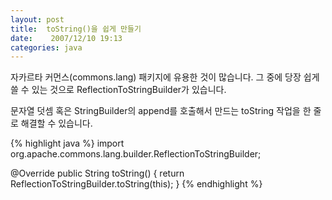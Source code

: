 ```yaml
---
layout: post
title:  toString()을 쉽게 만들기
date:    2007/12/10 19:13
categories: java
---
```

자카르타 커먼스(commons.lang) 패키지에 유용한 것이 많습니다. 그 중에 당장 쉽게 쓸 수 있는 것으로 ReflectionToStringBuilder가 있습니다.

문자열 덧셈 혹은 StringBuilder의 append를 호출해서 만드는 toString 작업을 한 줄로 해결할 수 있습니다.

{% highlight java %}
import org.apache.commons.lang.builder.ReflectionToStringBuilder;

@Override
public String toString() {
 return ReflectionToStringBuilder.toString(this);
}
{% endhighlight %}

